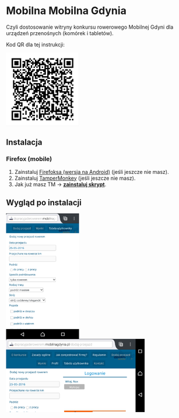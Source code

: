 Mobilna Mobilna Gdynia
======================

Czyli dostosowanie witryny konkursu rowerowego Mobilnej Gdyni dla urządzeń przenośnych (komórek i tabletów).

Kod QR dla tej instrukcji:

<img
	src="qr_readme.png" alt="Readme QR"
	width="200"
/>

Instalacja
----------

### Firefox (mobile) ###
1. Zainstaluj [Firefoksa (wersja na Android)](https://play.google.com/store/apps/details?id=org.mozilla.firefox&hl=pl) (jeśli jeszcze nie masz).
2. Zainstaluj [TamperMonkey](https://addons.mozilla.org/pl/firefox/addon/tampermonkey/) (jeśli jeszcze nie masz).
3. Jak już masz TM &rarr; **[zainstaluj skrypt](https://github.com/Eccenux/mobilnagdynia-konkurs-mobilki/raw/master/mobilnagdynia-konkurs-mobilki.user.js)**.

Wygląd po instalacji
--------------------

<img
	src="screen.png" alt="wąski ekran"
	width="200" align="left"
/><img 
	src="screen_szeroki.png" alt="szeroki ekran" 
	height="200"
/>

